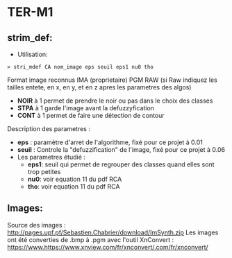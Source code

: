 # TER-M1

## strim_def:
- Utilisation:
	
```console
> stri_mdef CA nom_image eps seuil eps1 nu0 tho
```
Format image reconnus IMA (proprietaire) PGM RAW (si Raw indiquez les tailles entete, en x, en y, et en z apres les parametres des algos)

- **NOIR** à 1 permet de prendre le noir ou pas dans le choix des classes
- **STPA** à 1 garde l'image avant la defuzzyfication
- **CONT** à 1 permet de faire une détection de contour

Description des parametres :
- **eps** : paramètre d'arret de l'algorithme, fixé pour ce projet à 0.01
- **seuil** : Controle la "defuzzification" de l'image, fixé pour ce projet à 0.06 
- Les parametres étudié :
	- **eps1**: seuil qui permet de regrouper des classes quand elles sont trop petites
	- **nu0**: voir equation 11 du pdf RCA
	- **tho**: voir equation 11 du pdf RCA

## Images:
Source des images : http://pages.upf.pf/Sebastien.Chabrier/download/ImSynth.zip
Les images ont été converties de .bmp à .pgm avec l'outil XnConvert : https://www.https://www.xnview.com/fr/xnconvert/.com/fr/xnconvert/
 